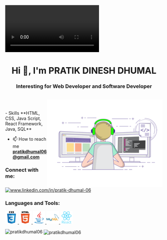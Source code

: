 <video controls>
  <source src="" alt="Not Visible">
</video>
<h1 align="center">Hi 👏, I'm PRATIK DINESH DHUMAL</h1>
<h3 align="center">Interesting for Web Developer and Software Developer</h3><br>
<img align="right" alt="Image Not Loading" width="370" src="https://github.com/pratikdhumal06/pratikdhumal06/blob/main/Animantion%20codin%20gif.gif"> <br><br>
- Skills **HTML, CSS, Java Script, React Framework, Java, SQL**

- 📫 How to reach me **pratikdhumal06@gmail.com**

<h3 align="left">Connect with me:</h3>
<p align="left">
<a href="https://linkedin.com/in/www.linkedin.com/in/pratik-dhumal-06" target="blank"><img align="center" src="https://raw.githubusercontent.com/rahuldkjain/github-profile-readme-generator/master/src/images/icons/Social/linked-in-alt.svg" alt="www.linkedin.com/in/pratik-dhumal-06" height="30" width="40" /></a>
</p>

<h3 align="left">Languages and Tools:</h3>
<p align="left"> <a href="https://www.w3schools.com/css/" target="_blank" rel="noreferrer"> <img src="https://raw.githubusercontent.com/devicons/devicon/master/icons/css3/css3-original-wordmark.svg" alt="css3" width="40" height="40"/> </a> <a href="https://www.w3.org/html/" target="_blank" rel="noreferrer"> <img src="https://raw.githubusercontent.com/devicons/devicon/master/icons/html5/html5-original-wordmark.svg" alt="html5" width="40" height="40"/> </a> <a href="https://www.java.com" target="_blank" rel="noreferrer"> <img src="https://raw.githubusercontent.com/devicons/devicon/master/icons/java/java-original.svg" alt="java" width="40" height="40"/> </a> <a href="https://www.mysql.com/" target="_blank" rel="noreferrer"> <img src="https://raw.githubusercontent.com/devicons/devicon/master/icons/mysql/mysql-original-wordmark.svg" alt="mysql" width="40" height="40"/> </a> <a href="https://reactjs.org/" target="_blank" rel="noreferrer"> <img src="https://raw.githubusercontent.com/devicons/devicon/master/icons/react/react-original-wordmark.svg" alt="react" width="40" height="40"/> </a> </p>

<p><img align="left" src="https://github-readme-stats.vercel.app/api/top-langs?username=pratikdhumal06&show_icons=true&locale=en&layout=compact" alt="pratikdhumal06" /></p>

<p>&nbsp;<img align="center" src="https://github-readme-stats.vercel.app/api?username=pratikdhumal06&show_icons=true&locale=en" alt="pratikdhumal06" /></p>


